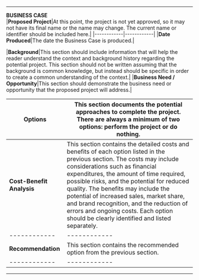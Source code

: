   ---------------------------------------------------------------------------------------------------------------------------------------------------------------------------------------------------------------------------------------------------------------------------------------------------------------------------------------------------------------------------------------------------------------------------------------------------------------------------------- ------------------------------------------------------------------------------------------------------------------------------------------------------------------------------------------------------------------------------------------------------------------------------------------------------------------------------------
**BUSINESS CASE**                                                                                                                                                                                                                                                                                                                                                                                                                                                                  
|**Proposed Project**|At this point, the project is not yet approved, so it may not have its final name or the name may change. The current name or identifier should be included here.|
 |------------|------------|
|**Date Produced**|The date the Business Case is produced.|
 
|**Background**|This section should include information that will help the reader understand the context and background history regarding the potential project. This section should not be written assuming that the background is common knowledge, but instead should be specific in order to create a common understanding of the context.|
|**Business Need / Opportunity**|This section should demonstrate the business need or opportunity that the proposed project will address.|
  
|**Options**|This section documents the potential approaches to complete the project. There are always a minimum of two options: perform the project or do nothing.|
  |------------|------------|
|**Cost-Benefit Analysis**|This section contains the detailed costs and benefits of each option listed in the previous section. The costs may include considerations such as financial expenditures, the amount of time required, possible risks, and the potential for reduced quality. The benefits may include the potential of increased sales, market share, and brand recognition, and the reduction of errors and ongoing costs. Each option should be clearly identified and listed separately.|
 |------------|------------|
|**Recommendation**| This section contains the recommended option from the previous section.|
  |------------|------------|                                                                                                                                                                                                                                                                                                                                                                                                        
  ---------------------------------------------------------------------------------------------------------------------------------------------------------------------------------------------------------------------------------------------------------------------------------------------------------------------------------------------------------------------------------------------------------------------------------------------------------------------------------- ------------------------------------------------------------------------------------------------------------------------------------------------------------------------------------------------------------------------------------------------------------------------------------------------------------------------------------
